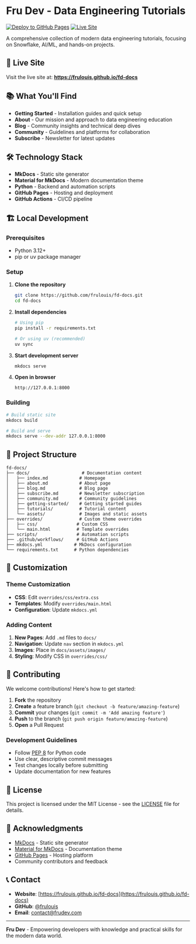 # Fru Dev - Data Engineering Tutorials

[![Deploy to GitHub Pages](https://github.com/frulouis/fd-docs/actions/workflows/deploy.yml/badge.svg)](https://github.com/frulouis/fd-docs/actions/workflows/deploy.yml)
[![Live Site](https://img.shields.io/badge/Live%20Site-https://frulouis.github.io/fd-docs-blue)](https://frulouis.github.io/fd-docs)

A comprehensive collection of modern data engineering tutorials, focusing on Snowflake, AI/ML, and hands-on projects.

## 🚀 Live Site

Visit the live site at: **https://frulouis.github.io/fd-docs**

## 📚 What You'll Find

- **Getting Started** - Installation guides and quick setup
- **About** - Our mission and approach to data engineering education
- **Blog** - Community insights and technical deep dives
- **Community** - Guidelines and platforms for collaboration
- **Subscribe** - Newsletter for latest updates

## 🛠️ Technology Stack

- **MkDocs** - Static site generator
- **Material for MkDocs** - Modern documentation theme
- **Python** - Backend and automation scripts
- **GitHub Pages** - Hosting and deployment
- **GitHub Actions** - CI/CD pipeline

## 🏗️ Local Development

### Prerequisites

- Python 3.12+
- pip or uv package manager

### Setup

1. **Clone the repository**
   ```bash
   git clone https://github.com/frulouis/fd-docs.git
   cd fd-docs
   ```

2. **Install dependencies**
   ```bash
   # Using pip
   pip install -r requirements.txt
   
   # Or using uv (recommended)
   uv sync
   ```

3. **Start development server**
   ```bash
   mkdocs serve
   ```

4. **Open in browser**
   ```
   http://127.0.0.1:8000
   ```

### Building

```bash
# Build static site
mkdocs build

# Build and serve
mkdocs serve --dev-addr 127.0.0.1:8000
```

## 📁 Project Structure

```
fd-docs/
├── docs/                    # Documentation content
│   ├── index.md            # Homepage
│   ├── about.md            # About page
│   ├── blog.md             # Blog page
│   ├── subscribe.md        # Newsletter subscription
│   ├── community.md        # Community guidelines
│   ├── getting-started/    # Getting started guides
│   ├── tutorials/          # Tutorial content
│   └── assets/             # Images and static assets
├── overrides/              # Custom theme overrides
│   ├── css/               # Custom CSS
│   └── main.html          # Template overrides
├── scripts/               # Automation scripts
├── .github/workflows/     # GitHub Actions
├── mkdocs.yml            # MkDocs configuration
└── requirements.txt      # Python dependencies
```

## 🎨 Customization

### Theme Customization

- **CSS**: Edit `overrides/css/extra.css`
- **Templates**: Modify `overrides/main.html`
- **Configuration**: Update `mkdocs.yml`

### Adding Content

1. **New Pages**: Add `.md` files to `docs/`
2. **Navigation**: Update `nav` section in `mkdocs.yml`
3. **Images**: Place in `docs/assets/images/`
4. **Styling**: Modify CSS in `overrides/css/`

## 🤝 Contributing

We welcome contributions! Here's how to get started:

1. **Fork** the repository
2. **Create** a feature branch (`git checkout -b feature/amazing-feature`)
3. **Commit** your changes (`git commit -m 'Add amazing feature'`)
4. **Push** to the branch (`git push origin feature/amazing-feature`)
5. **Open** a Pull Request

### Development Guidelines

- Follow [PEP 8](https://pep8.org/) for Python code
- Use clear, descriptive commit messages
- Test changes locally before submitting
- Update documentation for new features

## 📝 License

This project is licensed under the MIT License - see the [LICENSE](LICENSE) file for details.

## 🙏 Acknowledgments

- [MkDocs](https://www.mkdocs.org/) - Static site generator
- [Material for MkDocs](https://squidfunk.github.io/mkdocs-material/) - Documentation theme
- [GitHub Pages](https://pages.github.com/) - Hosting platform
- Community contributors and feedback

## 📞 Contact

- **Website**: [https://frulouis.github.io/fd-docs](https://frulouis.github.io/fd-docs)
- **GitHub**: [@frulouis](https://github.com/frulouis)
- **Email**: [contact@frudev.com](mailto:contact@frudev.com)

---

**Fru Dev** - Empowering developers with knowledge and practical skills for the modern data world.